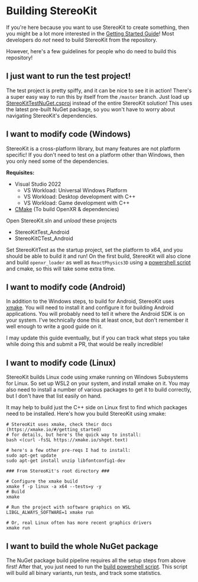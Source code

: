 # Building StereoKit

If you're here because you want to use StereoKit to create something, then you might be a lot more interested in the [Getting Started Guide](https://stereokit.net/Pages/Guides/Getting-Started.html)! Most developers do _not_ need to build StereoKit from the repository.

However, here's a few guidelines for people who do need to build this repository!

## I just want to run the test project!

The test project is pretty spiffy, and it can be nice to see it in action! There's a super easy way to run this by itself from the `/master` branch. Just load up [StereoKitTestNuGet.csproj](https://github.com/maluoi/StereoKit/blob/master/Examples/StereoKitTest/StereoKitTestNuGet.csproj) instead of the entire StereoKit solution! This uses the latest pre-built NuGet package, so you won't have to worry about navigating StereoKit's dependencies.

## I want to modify code (Windows)

StereoKit is a cross-platform library, but many features are not platform specific! If you don't need to test on a platform other than Windows, then you only need some of the dependencies.

**Requisites:**
- Visual Studio 2022
    - VS Workload: Universal Windows Platform
    - VS Workload: Desktop development with C++
    - VS Workload: Game development with C++
- [CMake](https://cmake.org) (To build OpenXR & dependencies)

Open StereoKit.sln and _unload_ these projects
- StereoKitTest_Android
- StereoKitCTest_Android

Set StereoKitTest as the startup project, set the platform to x64, and you should be able to build it and run! On the first build, StereoKit will also clone and build `openxr_loader` as well as `ReactPhysics3D` using a [powershell script](https://github.com/maluoi/StereoKit/blob/master/Tools/Update-OpenXR.ps1) and cmake, so this will take some extra time.

## I want to modify code (Android)

In addition to the Windows steps, to build for Android, StereoKit uses [xmake](https://xmake.io/). You will need to install it and configure it for building Android applications. You will probably need to tell it where the Android SDK is on your system. I've technically done this at least once, but don't remember it well enough to write a good guide on it.

I may update this guide eventually, but if you can track what steps you take while doing this and submit a PR, that would be really incredible!

## I want to modify code (Linux)

StereoKit builds Linux code using xmake running on Windows Subsystems for Linux. So set up WSL2 on your system, and install xmake on it. You may also need to install a number of various packages to get it to build correctly, but I don't have that list easily on hand.

It may help to build just the C++ side on Linux first to find which packages need to be installed. Here's how you build StereoKit using xmake:

```
# StereoKit uses xmake, check their docs (https://xmake.io/#/getting_started)
# for details, but here's the quick way to install:
bash <(curl -fsSL https://xmake.io/shget.text)

# here's a few other pre-reqs I had to install:
sudo apt-get update
sudo apt-get install unzip libfontconfig1-dev

### From StereoKit's root directory ###

# Configure the xmake build
xmake f -p linux -a x64 --tests=y -y
# Build
xmake

# Run the project with software graphics on WSL
LIBGL_ALWAYS_SOFTWARE=1 xmake run

# Or, real Linux often has more recent graphics drivers
xmake run
```

## I want to build the whole NuGet package

The NuGet package build pipeline requires all the setup steps from above first! After that, you just need to run the [build powershell script](https://github.com/maluoi/StereoKit/blob/master/Build-Nuget.ps1). This script will build all binary variants, run tests, and track some statistics.
